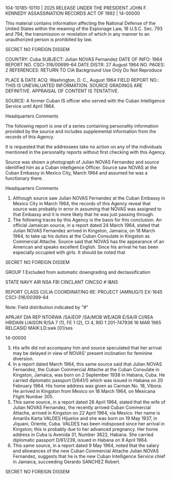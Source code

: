 104-10185-10110 | 2025 RELEASE UNDER THE PRESIDENT JOHN F. KENNEDY ASSASSINATION RECORDS ACT OF 1992 | 14-00000

This material contains information affecting the National Defense of the United States within the meaning of the Espionage Law, 18 U.S.C. Sec. 793 and 794, the transmission or revelation of which in any manner to an unauthorized person is prohibited by law.

SECRET
NO FOREIGN DISSEM

COUNTRY: Cuba
SUBJECT: Julian NOVAS Fernandez
DATE OF INFO: 1964
REPORT NO. CSCI-316/00699-64
DATE DISTR: 27 August 1964
NO. PAGES: 2
REFERENCES: RETURN TO CIA Background Use Only Do Not Reproduce

PLACE & DATE ACQ: Washington, D. C., August 1964
FIELD REPORT NO.:
THIS IS UNEVALUATED INFORMATION. SOURCE GRADINGS ARE DEFINITIVE. APPRAISAL OF CONTENT IS TENTATIVE.

SOURCE: A former Cuban IS officer who served with the Cuban Intelligence Service until April 1964.

Headquarters Comments

The following report is one of a series containing personality information provided by the source and includes supplemental information from the records of this Agency.

It is requested that the addressees take no action on any of the individuals mentioned in the personality reports without first checking with this Agency.

Source was shown a photograph of Julian NOVAS Fernandez and source identified him as a Cuban intelligence Officer. Source saw NOVAS at the Cuban Embassy in Mexico City, March 1964 and assumed he was a functionary there.

Headquarters Comments

1. Although source saw Julian NOVAS Fernandez at the Cuban Embassy in Mexico City in March 1964, the records of this Agency reveal that source was probably in error in assuming that NOVAS was assigned to that Embassy and it is more likely that he was just passing through.
2. The following traces by this Agency is the basis for this conclusion.
An official Jamaican source, in a report dated 24 March 1964, stated that Julian NOVAS Fernandez arrived in Kingston, Jamaica, on 18 March 1964, to take up his duties at the Cuban Consulate in Kingston as Commercial Attache. Source said that NOVAS has the appearance of an American and speaks excellent English. Since his arrival he has been especially occupied with girls. It should be noted that

SECRET
NO FOREIGN DISSEM

GROUP 1
Excluded from automatic
downgrading and
declassification

STATE
NAVY
AIR
NSA
FBI
CINCLANT
CINCSO # I&NS

REPORT CLASS
CI/LIA
COORDINATING RE:
PROJECT (AMNUG/1)
EX-1645
CSCI-316/00399-64

Note: Field distribution indicated by "#"

APRJAY
DIA
REP
NTORWA
/SA/EOP
/SA/MOB WE/ADR
E/SA/R
CI/REA
HRIDAIN
LIAISON
R/SA 7 (1), FE 1 (2), CI 4, RID 1
201-747936
16 MAR 1965
RELCASID
MAIK:LD:swk
[01/ses

14-00000

3. His wife did not accompany him and source speculated that her arrival may be delayed in view of NOVAS' present inclination for feminine diversion.
4. In a report dated March 1964, this same source said that Julian NOVAS Fernandez, the Cuban Commercial Attache at the Cuban Consulate in Kingston, Jamaica, was born on 2 September 1938 in Habana, Cuba. He carried diplomatic passport D/641/5 which was issued in Habana on 20 February 1964. His home address was given as Carman No. 18, Vibora. He arrived in Kingston from Mexico on 18 March 1964, on Mexicana Flight Number 305.
5. This same source, in a report dated 28 April 1964, stated that the wife of Julian NOVAS Fernandez, the recently arrived Cuban Commercial Attache, arrived in Kingston on 22 April 1964, via Mexico. Her name is Amarilis Karta VALDES Hijuelos and she was born on 19 May 1937, in Jiquani, Oriente, Cuba. VALDES has been indisposed since her arrival in Kingston; this is probably due to her advanced pregnancy. Her home address in Cuba is Avenida 31, Number 3622, Habana. She carried diplomatic passport D/61/239, issued in Habana on 9 April 1964.
6. This same source, in a report dated 9 May 1964, noted that the salary and allowances of the new Cuban Commercial Attache Julian NOVAS Fernandez, suggests that he is the new Cuban Intelligence Service chief in Jamaica, succeeding Gerardo SANCHEZ Robert.

SECRET
NO FOREIGN DISSEM
